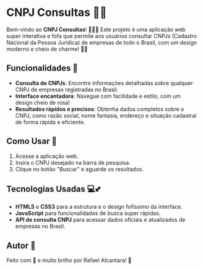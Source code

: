 # CNPJ Consultas 🌸✨

Bem-vindo ao **CNPJ Consultas**! 💖🏢✨ Este projeto é uma aplicação web super interativa e fofa que permite aos usuários consultar CNPJs (Cadastro Nacional da Pessoa Jurídica) de empresas de todo o Brasil, com um design moderno e cheio de charme! 🌷🎀

## Funcionalidades 💅

- **Consulta de CNPJs**: Encontre informações detalhadas sobre qualquer CNPJ de empresas registradas no Brasil.
- **Interface encantadora**: Navegue com facilidade e estilo, com um design cheio de rosa!
- **Resultados rápidos e precisos**: Obtenha dados completos sobre o CNPJ, como razão social, nome fantasia, endereço e situação cadastral de forma rápida e eficiente.

## Como Usar 🌸

1. Acesse a aplicação web.
2. Insira o CNPJ desejado na barra de pesquisa.
3. Clique no botão "Buscar" e aguarde os resultados.

## Tecnologias Usadas 💻💕

- **HTML5** e **CSS3** para a estrutura e o design fofíssimo da interface.
- **JavaScript** para funcionalidades de busca super rápidas.
- **API de consulta CNPJ** para acessar dados oficiais e atualizados de empresas no Brasil.

## Autor 🦄

Feito com 💖 e muito brilho por Rafael Alcantara! 🌟
